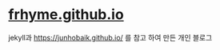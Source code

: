 # [frhyme.github.io](https://frhyme.github.io)

jekyll과 https://junhobaik.github.io/ 를 참고 하여 만든 개인 블로그 

